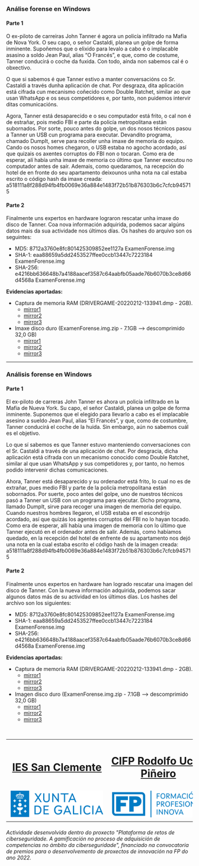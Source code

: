 ### Análise forense en Windows
#### Parte 1
<p>O ex-piloto de carreiras John Tanner é agora un policía infiltrado na Mafia de Nova York. O seu capo, o señor Castaldi, planea un golpe de forma inminente. Supoñemos que o elixido para levalo a cabo é o implacable asasino a soldo Jean Paul, alias “O Francés”, e que, como de costume, Tanner conducirá o coche da fuxida. Con todo, aínda non sabemos cal é o obxectivo.</p>
<p>O que si sabemos é que Tanner estivo a manter conversacións co Sr. Castaldi a través dunha aplicación de chat. Por desgraza, dita aplicación está cifrada cun mecanismo coñecido como Double Ratchet, similar ao que usan WhatsApp e os seus competidores e, por tanto, non puidemos intervir ditas comunicacións.</p>
<p>Agora, Tanner está desaparecido e o seu computador está frito, o cal non é de estrañar, pois medio FBI e parte da policía metropolitana están subornados. Por sorte, pouco antes do golpe, un dos nosos técnicos pasou a Tanner un USB cun programa para executar. Devandito programa, chamado DumpIt, serve para recoller unha imaxe de memoria do equipo. Cando os nosos homes chegaron, o USB estaba no agocho acordado, así que quizais os axentes corruptos do FBI non o tocaran. Como era de esperar, alí había unha imaxe de memoria co último que Tanner executou no computador antes de saír. Ademais, como quedaramos, na recepción do hotel de en fronte do seu apartamento deixounos unha nota na cal estaba escrito o código hash da imaxe creada: a518111a8f288d94fb4fb0069e36a884e1483f72b51b876303b6c7cfcb945715</p>

#### Parte 2
<p>Finalmente uns expertos en hardware lograron rescatar unha imaxe do disco de Tanner. Coa nova información adquirida, podemos sacar algúns datos mais da sua actividade nos últimos días. Os hashes do arquivo son os seguintes:</p>

- MD5: 8712a3760e8fc801425309852ee1127a ExamenForense.img
- SHA-1: eaa88659a5dd2453527ffee0ccb13447c7223184 ExamenForense.img
- SHA-256: e4216bb636648b7a4188aacef3587c64aabfb05aade76b6070b3ce8d66d4568a ExamenForense.img

<b>Evidencias aportadas:</b>
- Captura de memoria RAM (DRIVERGAME-20220212-133941.dmp - 2GB).
  - <a href="https://drive.google.com/file/d/1JPDaZO9_O38flLWlCYh_o7tXnYK8z81n/view?usp=share_link" target="_blank">mirror1</a>
  - <a href="https://drive.google.com/file/d/1vN3rh1hH1y0WhH5Tnc112GvMES2JKRni/view?usp=share_link" target="_blank">mirror2</a>
  - <a href="https://drive.google.com/file/d/1IAnTFMjqQEtBZue6WOBRjdtGC57EQYX-/view?usp=share_link" target="_blank">mirror3</a>
- Imaxe disco duro (ExamenForense.img.zip - 7.1GB --> descomprimido 32,0 GB)
  - <a href="https://drive.google.com/file/d/1w_KyE2XF8H1N00RAw-4yK-V4medGdFVN/view?usp=share_link" target="_blank">mirror1</a>
  - <a href="https://drive.google.com/file/d/1Z9j7rGjFDyYNvu7DCQUaWlpq0V8qFuSd/view?usp=share_link" target="_blank">mirror2</a>
  - <a href="https://drive.google.com/file/d/1BBsFH_UJdKCvUEZYz4y9sR9FgiVzW5YP/view?usp=share_link" target="_blank">mirror3</a>
  
---
### Análisis forense en Windows
#### Parte 1
<p>El ex-piloto de carreras John Tanner es ahora un policía infiltrado en la Mafia de Nueva York. Su capo, el señor Castaldi, planea un golpe de forma inminente. Suponemos que el elegido para llevarlo a cabo es el implacable asesino a sueldo Jean Paul, alias “El Francés”, y que, como de costumbre, Tanner conducirá el coche de la huida. Sin embargo, aún no sabemos cuál es el objetivo.</p>
<p>Lo que sí sabemos es que Tanner estuvo manteniendo conversaciones con el Sr. Castaldi a través de una aplicación de chat. Por desgracia, dicha aplicación está cifrada con un mecanismo conocido como Double Ratchet, similar al que usan WhatsApp y sus competidores y, por tanto, no hemos podido intervenir dichas comunicaciones.</p>
<p>Ahora, Tanner está desaparecido y su ordenador está frito, lo cual no es de extrañar, pues medio FBI y parte de la policía metropolitana están sobornados. Por suerte, poco antes del golpe, uno de nuestros técnicos pasó a Tanner un USB con un programa para ejecutar. Dicho programa, llamado DumpIt, sirve para recoger una imagen de memoria del equipo. Cuando nuestros hombres llegaron, el USB estaba en el escondrijo acordado, así que quizás los agentes corruptos del FBI no lo hayan tocado. Como era de esperar, allí había una imagen de memoria con lo último que Tanner ejecutó en el ordenador antes de salir. Además, como habíamos quedado, en la recepción del hotel de enfrente de su apartamento nos dejó una nota en la cual estaba escrito el código hash de la imagen creada: a518111a8f288d94fb4fb0069e36a884e1483f72b51b876303b6c7cfcb945715</p>

#### Parte 2
<p>Finalmente unos expertos en hardware han logrado rescatar una imagen del disco de Tanner. Con la nueva información adquirida, podemos sacar algunos datos más de su actividad en los últimos días. Los hashes del archivo son los siguientes:</p>

- MD5: 8712a3760e8fc801425309852ee1127a ExamenForense.img
- SHA-1: eaa88659a5dd2453527ffee0ccb13447c7223184 ExamenForense.img
- SHA-256: e4216bb636648b7a4188aacef3587c64aabfb05aade76b6070b3ce8d66d4568a ExamenForense.img

<b>Evidencias aportadas:</b>
- Captura de memoria RAM (DRIVERGAME-20220212-133941.dmp - 2GB).
  - <a href="https://drive.google.com/file/d/1JPDaZO9_O38flLWlCYh_o7tXnYK8z81n/view?usp=share_link" target="_blank">mirror1</a>
  - <a href="https://drive.google.com/file/d/1vN3rh1hH1y0WhH5Tnc112GvMES2JKRni/view?usp=share_link" target="_blank">mirror2</a>
  - <a href="https://drive.google.com/file/d/1IAnTFMjqQEtBZue6WOBRjdtGC57EQYX-/view?usp=share_link" target="_blank">mirror3</a>
- Imagen disco duro (ExamenForense.img.zip - 7.1GB --> descomprimido 32,0 GB)
  - <a href="https://drive.google.com/file/d/1w_KyE2XF8H1N00RAw-4yK-V4medGdFVN/view?usp=share_link" target="_blank">mirror1</a>
  - <a href="https://drive.google.com/file/d/1Z9j7rGjFDyYNvu7DCQUaWlpq0V8qFuSd/view?usp=share_link" target="_blank">mirror2</a>
  - <a href="https://drive.google.com/file/d/1BBsFH_UJdKCvUEZYz4y9sR9FgiVzW5YP/view?usp=share_link" target="_blank">mirror3</a>
<br>
<table align="center" cellspacing="50">
<tr>
   <td><h1 align=center><a href="https://www.iessanclemente.net/" target="_blank">IES San Clemente</a></h1></td>
   <td><h1 align=center><a href="https://www.cifprodolfoucha.es/"  target="_blank">CIFP Rodolfo Ucha Piñeiro</a></h1></td>
</tr>
<tr>
    <td><a href="https://www.edu.xunta.gal/" target="_blank"><img class="w-100 mx-auto d-block" style="max-width: 250px;padding: 5px;" src="../imagenes/logo_xunta_positivo.png" /></a></td>
    <td><a href="https://www.edu.xunta.gal/fp/convocatoria-innovacion-2022" target="_blank"><img class="w-100 mx-auto d-block" style="max-width: 250px;padding: 5px;" src="../imagenes/composicion_formacion_profesional_innova.png" /></a></td>
</tr>
</table>
      <p> </p>
      <h6>Actividade desenvolvida dentro do proxecto "Plataforma de retos de ciberseguridade. A gamificación no proceso de adquisición de competencias no ámbito da ciberseguridade", financiado na convocatoria de premios para o desenvolvemento de proxectos de innovación na FP do ano 2022.</h6>

